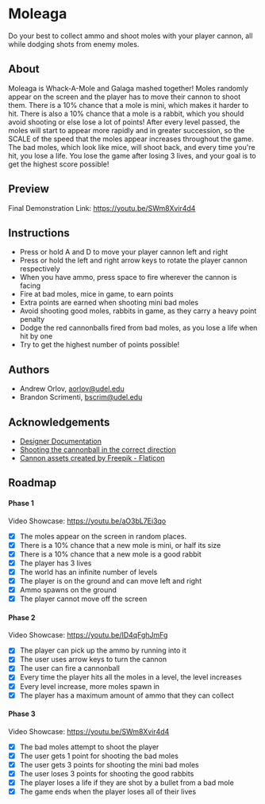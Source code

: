 # Moleaga

Do your best to collect ammo and shoot moles with your player cannon, all while dodging shots from enemy moles.


## About

Moleaga is Whack-A-Mole and Galaga mashed together!
Moles randomly appear on the screen and the player has to move their cannon to shoot them. 
There is a 10% chance that a mole is mini, which makes it harder to hit. There is also a 10% chance that a mole is a rabbit, which you should avoid shooting or else lose a lot of points!
After every level passed, the moles will start to appear more rapidly and in greater succession, so the SCALE of the speed that the moles appear increases throughout the game.
The bad moles, which look like mice, will shoot back, and every time you're hit, you lose a life.
You lose the game after losing 3 lives, and your goal is to get the highest score possible!


## Preview

Final Demonstration Link: https://youtu.be/SWm8Xvir4d4


## Instructions

- Press or hold A and D to move your player cannon left and right
- Press or hold the left and right arrow keys to rotate the player cannon respectively
- When you have ammo, press space to fire wherever the cannon is facing
- Fire at bad moles, mice in game, to earn points
- Extra points are earned when shooting mini bad moles
- Avoid shooting good moles, rabbits in game, as they carry a heavy point penalty
- Dodge the red cannonballs fired from bad moles, as you lose a life when hit by one
- Try to get the highest number of points possible!


## Authors

- Andrew Orlov, <aorlov@udel.edu>
- Brandon Scrimenti, <bscrim@udel.edu>


## Acknowledgements

 - [Designer Documentation](https://designer-edu.github.io/designer/contents.html)
 - [Shooting the cannonball in the correct direction](https://stackoverflow.com/a/46697552)
 - [Cannon assets created by Freepik - Flaticon](https://www.flaticon.com/free-icons/cannon)


## Roadmap

#### Phase 1
Video Showcase: https://youtu.be/aO3bL7Ei3qo
- [x] The moles appear on the screen in random places.
- [x] There is a 10% chance that a new mole is mini, or half its size
- [x] There is a 10% chance that a new mole is a good rabbit
- [x] The player has 3 lives
- [x] The world has an infinite number of levels
- [x] The player is on the ground and can move left and right
- [x] Ammo spawns on the ground
- [x] The player cannot move off the screen

#### Phase 2
Video Showcase: https://youtu.be/ID4qFghJmFg
- [x] The player can pick up the ammo by running into it
- [x] The user uses arrow keys to turn the cannon
- [x] The user can fire a cannonball
- [x] Every time the player hits all the moles in a level, the level increases
- [x] Every level increase, more moles spawn in
- [x] The player has a maximum amount of ammo that they can collect

#### Phase 3
Video Showcase: https://youtu.be/SWm8Xvir4d4
- [x] The bad moles attempt to shoot the player
- [x] The user gets 1 point for shooting the bad moles
- [x] The user gets 3 points for shooting the mini bad moles
- [x] The user loses 3 points for shooting the good rabbits
- [x] The player loses a life if they are shot by a bullet from a bad mole
- [x] The game ends when the player loses all of their lives
